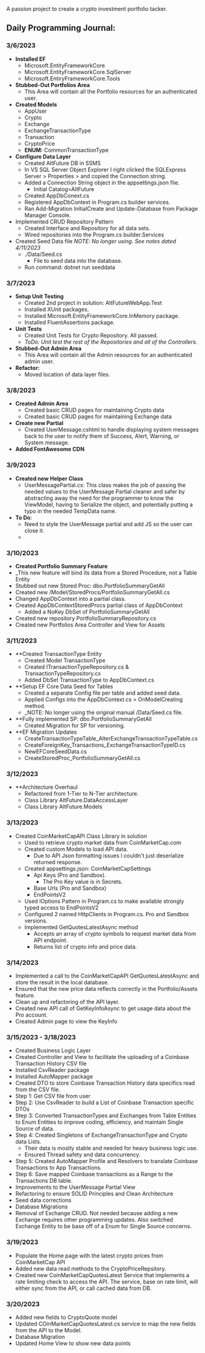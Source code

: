 
 A passion project to create a crypto investment portfolio tacker.

 ## Daily Programming Journal:
 
### 3/6/2023 

- **Installed EF**
  - Microsoft.EntityFrameworkCore 
  - Microsoft.EntityFrameworkCore.SqlServer 
  - Microsoft.EntiryFrameworkCore.Tools 
- **Stubbed-Out Portfolios Area**
  - This Area will contain all the Portfolio resources for an authenticated user. 
- **Created Models**
  - AppUser 
  - Crypto 
  - Exchange 
  - ExchangeTransactionType 
  - Transaction 
  - CryptoPrice 
  - **ENUM:** CommonTransactionType 
- **Configure Data Layer**
  - Created AltFuture DB in SSMS 
  - In VS SQL Server Object Explorer I right clicked the SQLExpress Server > Properties > and copied the Connection string. 
  - Added a Connection String object in the appsettings.json file. 
    - Initial Catalog=AltFuture 
  - Created AppDbConext.cs 
  - Registered AppDbContext in Program.cs builder services. 
  - Ran Add-Migration InitialCreate and Update-Database from Package Manager Console. 
- Implemented CRUD Repository Pattern 
  - Created Interface and Repository for all data sets. 
  - Wired repositories into the Program.cs builder.Services  
- Created Seed Data file _NOTE: No longer using. See notes dated 4/11/2023_
  - ./Data/Seed.cs 
    - File to seed data into the database. 
  - Run command: dotnet run seeddata 
 
 
### 3/7/2023
- **Setup Unit Testing**
  - Created 2nd project in solution: AltFutureWebApp.Test
  - Installed XUnit packages.
  - Installed Microsoft.EntityFrameworkCore.InMemory package.
  - Installed FluentAssertions package.
- **Unit Tests**
  - Created Unit Tests for Crypto Repository. All passed.
  - *ToDo: Unit test the rest of the Repositories and all of the Controllers.*
- **Stubbed-Out Admin Area**
  - This Area will contain all the Admin resources for an authenticated admin user.  
- **Refactor:**
  - Moved location of data layer files.

### 3/8/2023
- **Created Admin Area**
	- Created basic CRUD pages for maintaining Crypto data
	- Created basic CRUD pages for maintaining Exchange data
- **Create new Partial**
	- Created UserMessage.cshtml to handle displaying system messages back to the user to notify them of Success, Alert, Warning, or System message.
-  **Added FontAwesome CDN**

### 3/9/2023
- **Created new Helper Class**
    - UserMessagePartial.cs: This class makes the job of passing the needed values to the UserMessage Partial cleaner and safer by abstracting away the need for the programmer to know the ViewModel, having to Serialize the object, and potentially putting a typo in the needed TempData name.
- **To Do**:
	- Need to style the UserMessage partial and add JS so the user can close it.
	- 
### 3/10/2023
-  **Created Portfolio Summary Feature**
  - _This new feature will bind its data from a Stored Procedure, not a Table Entity
  - Stubbed out new Stored Proc: dbo.PortfolioSummaryGetAll
  - Created new /Model/StoredProcs/PortfolioSummaryGetAll.cs
  - Changed AppDbContext into a partial class.
  - Created AppDbContextStoredProcs partial class of AppDbContext
    - Added a NoKey DbSet of PortfolioSummaryGetAll
  - Created new repository PortfolioSummaryRepository.cs
  - Created new Portfolios Area Controller and View for Assets

### 3/11/2023
- **Created TransactionType Entity
	- Created Model TransactionType
	- Created ITransactionTypeRepository.cs & TransactionTypeRepository.cs
	- Added DbSet TransactionType to AppDbContext.cs
- **Setup EF Core Data Seed for Tables
	- Created a separate Config file per table and added seed data.
	- Applied Configs into the AppDbContext.cs > OnModelCreating method.
	- _NOTE: No longer using the original manual /Data/Seed.cs file.
- **Fully implemented SP: dbo.PortfolioSummaryGetAll
	- Created Migration for SP for versioning.
- **EF Migration Updates
	- CreateTransactionTypeTable_AlterExchangeTransactionTypeTable.cs
	- CreateForeignKey_Transactions_ExchangeTransactionTypeID.cs
	- NewEFCoreSeedData.cs
	- CreateStoredProc_PortfolioSummaryGetAll.cs
### 3/12/2023
- **Architecture Overhaul
	- Refactored from 1-Tier to N-Tier architecture.
	- Class Library AltFuture.DataAccessLayer
	- Class Library AltFuture.Models
### 3/13/2023
- Created CoinMarketCapAPI Class Library in solution
	- Used to retrieve crypto market data from CoinMarketCap.com
	- Created custom Models to load API data.
		- Due to API Json formatting issues I couldn't just deserialize returned response.
	- Created appsettings.json: CoinMarketCapSettings
		- Api Keys (Pro and Sandbox).
			- The Pro Key value is in Secrets.
		- Base Urls (Pro and Sandbox)
		- EndPointsV2
	- Used IOptions Pattern in Program.cs to make available strongly typed access to EndPointsV2
	- Configured 2 named HttpClients in Program.cs. Pro and Sandbox versions.
	- Implemented GetQuotesLatestAsync method
		- Accepts an array of crypto symbols to request market data from API endpoint.
		- Returns list of crypto info and price data.
### 3/14/2023
- Implemented a call to the CoinMarketCapAPI GetQuotesLatestAsync and store the result in the local database.
- Ensured that the new price data reflects correctly in the Portfolio/Assets feature.
- Clean up and refactoring of the API layer.
- Created new API call of GetKeyInfoAsync to get usage data about the Pro account.
- Created Admin page to view the KeyInfo

### 3/15/2023 - 3/18/2023
- Created Business Logic Layer
- Created Controller and View to facilitate the uploading of a Coinbase Transaction History CSV file
- Installed CsvReader package
- Installed AutoMapper package
- Created DTO to store Coinbase Transaction History data specifics read from the CSV file.
- Step 1: Get CSV file from user
- Step 2: Use CsvReader to build a List of Coinbase Transaction specific DTOs
- Step 3: Converted TransactionTypes and Exchanges from Table Entities to Enum Entities to improve coding, efficiency, and maintain Single Source of data.
- Step 4: Created Singletons of ExchangeTransactionType and Crypto data Lists.
	- Their data is mostly stable and needed for heavy business logic use.
	- Ensured Thread safety and data concurrency.
- Step 5: Created AutoMapper Profile and Resolvers to translate Coinbase Transactions to App Transactions.
- Step 6: Save mapped Coinbase transactions as a Range to the Transactions DB table.
- Improvements to the UserMessage Partial View
- Refactoring to ensure SOLID Principles and Clean Architecture
- Seed data corrections
- Database Migrations
- Removal of Exchange CRUD. Not needed because adding a new Exchange requires other programming updates. Also switched Exchange Entity to be base off of a Enum for Single Source concerns.

### 3/19/2023
- Populate the Home page with the latest crypto prices from CoinMarketCap API
- Added new data read methods to the CryptoPriceRepsitory.
- Created new CoinMarketCapQuotesLatest Service that implements a rate limiting check to access the API. The service, base on rate limit, will either sync from the API, or call cached data from DB.


### 3/20/2023
- Added new fields to CryptoQuote model
- Updated COinMarketCapQuotesLatest.cs service to map the new fields from the API to the Model.
- Database Migration
- Updated Home View to show new data points